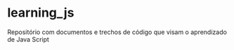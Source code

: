 # learning_js
Repositório com documentos e trechos de código que visam o aprendizado de Java Script
